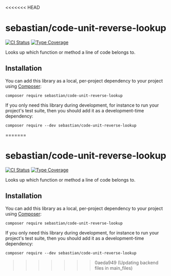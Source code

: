 <<<<<<< HEAD
# sebastian/code-unit-reverse-lookup

[![CI Status](https://github.com/sebastianbergmann/code-unit-reverse-lookup/workflows/CI/badge.svg)](https://github.com/sebastianbergmann/code-unit-reverse-lookup/actions)
[![Type Coverage](https://shepherd.dev/github/sebastianbergmann/code-unit-reverse-lookup/coverage.svg)](https://shepherd.dev/github/sebastianbergmann/code-unit-reverse-lookup)

Looks up which function or method a line of code belongs to.

## Installation

You can add this library as a local, per-project dependency to your project using [Composer](https://getcomposer.org/):

```
composer require sebastian/code-unit-reverse-lookup
```

If you only need this library during development, for instance to run your project's test suite, then you should add it as a development-time dependency:

```
composer require --dev sebastian/code-unit-reverse-lookup
```
=======
# sebastian/code-unit-reverse-lookup

[![CI Status](https://github.com/sebastianbergmann/code-unit-reverse-lookup/workflows/CI/badge.svg)](https://github.com/sebastianbergmann/code-unit-reverse-lookup/actions)
[![Type Coverage](https://shepherd.dev/github/sebastianbergmann/code-unit-reverse-lookup/coverage.svg)](https://shepherd.dev/github/sebastianbergmann/code-unit-reverse-lookup)

Looks up which function or method a line of code belongs to.

## Installation

You can add this library as a local, per-project dependency to your project using [Composer](https://getcomposer.org/):

```
composer require sebastian/code-unit-reverse-lookup
```

If you only need this library during development, for instance to run your project's test suite, then you should add it as a development-time dependency:

```
composer require --dev sebastian/code-unit-reverse-lookup
```
>>>>>>> 0aeda949 (Updating backend files in main_files)
